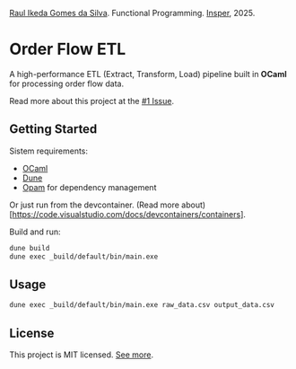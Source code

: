 [Raul Ikeda Gomes da Silva](http://lattes.cnpq.br/5935139039430914). Functional Programming. [Insper](https://github.com/Insper), 2025.

# Order Flow ETL

A high-performance ETL (Extract, Transform, Load) pipeline built in **OCaml** for processing order flow data.

Read more about this project at the [#1 Issue](https://github.com/FelixLuciano/order-flow-etl/issues/1).

## Getting Started

Sistem requirements:
- [OCaml](https://ocaml.org/)
- [Dune](https://dune.build/)
- [Opam](https://opam.ocaml.org/) for dependency management

Or just run from the devcontainer. (Read more about)[https://code.visualstudio.com/docs/devcontainers/containers].

Build and run:
```sh
dune build
dune exec _build/default/bin/main.exe
```

## Usage
```sh
dune exec _build/default/bin/main.exe raw_data.csv output_data.csv
```

## License

This project is MIT licensed. [See more](LICENSE).
